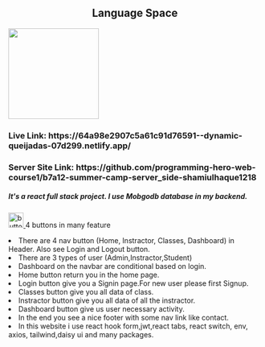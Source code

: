<h2 align="center"> Language Space</h3>
<img src="https://i.postimg.cc/wx4JxZtv/logo.png" style="height:180px"  /> 

<h3>  </h3>
<h3> Live Link: https://64a98e2907c5a61c91d76591--dynamic-queijadas-07d299.netlify.app/ </h3>
<h3> Server Site Link: https://github.com/programming-hero-web-course1/b7a12-summer-camp-server_side-shamiulhaque1218 </h3>



<h5 >It's a react full stack project. I use Mobgodb database in my backend.</h3>
<p align="left">  <a href="https://jasmine.github.io/" target="_blank" rel="noreferrer"> <img src="https://th.bing.com/th/id/R.6a918db639285232e945baeadf991b60?rik=F45O3q%2fWqMKXFQ&pid=ImgRaw&r=0" alt="button" width="30" height="30"/> </a>  4 buttons in many feature  </p> 

<li>There are 4 nav button (Home, Instractor, Classes, Dashboard) in Header. Also see Login and Logout button.</>
  <li>There are 3 types of user (Admin,Instractor,Student)</>
 <li>  Dashboard on the navbar are conditional based on login. </>
  
<li> Home button return you in the home page. </>

<li> Login button give you a Signin page.For new user please first Signup. </li>

<li> Classes button give you all data of class. </li>

 <li> Instractor button give you all data of all the instractor. </li>

<li> Dashboard button give us user necessary activity. </li>

<li>In the end you see a nice footer with some nav link like contact.</li>

<li>In this website i use react hook form,jwt,react tabs, react switch, env, axios, tailwind,daisy ui and many packages.</li>
</p>

